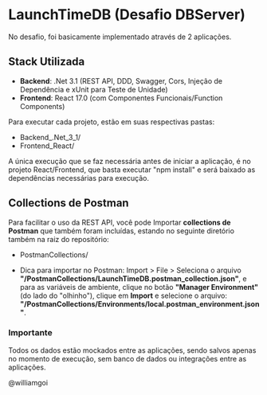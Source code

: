 # LaunchTimeDB (Desafio DBServer)

No desafio, foi basicamente implementado através de 2 aplicações.


## Stack Utilizada
- **Backend**: .Net 3.1 (REST API, DDD, Swagger, Cors, Injeção de Dependência e xUnit para Teste de Unidade)
- **Frontend**: React 17.0 (com Componentes Funcionais/Function Components)

Para executar cada projeto, estão em suas respectivas pastas:
- Backend_.Net_3_1/
- Frontend_React/

A única execução que se faz necessária antes de iniciar a aplicação, é no projeto React/Frontend, que basta executar "npm install" e será baixado as dependências necessárias para execução.

## Collections de Postman
Para facilitar o uso da REST API, você pode Importar **collections de Postman** que também foram incluídas, estando no seguinte diretório também na raiz do repositório:
 - PostmanCollections/
 
* Dica para importar no Postman: Import > File > Seleciona o arquivo **"/PostmanCollections/LaunchTimeDB.postman_collection.json"**, e para as variáveis de ambiente, clique no botão **"Manager Environment"** (do lado do "olhinho"), clique em **Import** e selecione o arquivo: **"/PostmanCollections/Environments/local.postman_environment.json"**.


### **Importante**
Todos os dados estão mockados entre as aplicações, sendo salvos apenas no momento de execução, sem banco de dados ou integrações entre as aplicações.

@williamgoi
